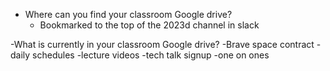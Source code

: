 - Where can you find your classroom Google drive?
  - Bookmarked to the top of the 2023d channel in slack

-What is currently in your classroom Google drive?
  -Brave space contract
  -daily schedules
  -lecture videos
  -tech talk signup
  -one on ones